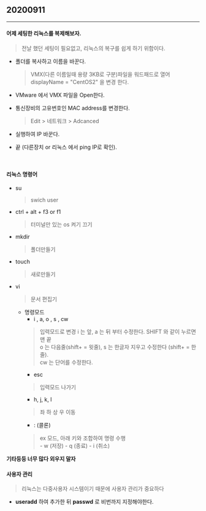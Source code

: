 ## 20200911
---

#### 어제 세팅한 리눅스를 복제해보자.
 > 전날 했던 세팅이 필요없고, 리눅스의 복구를 쉽게 하기 위함이다.   
- 폴더를 복사하고 이름을 바꾼다.
    
    > VMX(다른 이름일때 용량 3KB로 구분)파일을 워드패드로 열어 displayName = "CentOS2" 을 변경 한다.
- VMware 에서 VMX 파일을 Open한다. 
- 통신장비의 고유번호인 MAC address를 변경한다.
    
    > Edit > 네트워크 > Adcanced
- 실행하여 IP 바꾼다.
- 끝 (다른장치 or 리눅스 에서 ping IP로 확인).   
</BR>

#### 리눅스 명령어

-  su
    
    > swich user
- ctrl + alt + f3 or f1
    
    > 터미널만 있는 os 켜기 끄기
- mkdir
    
    > 폴더만들기
- touch
    
    > 새로만들기
- vi
    > 문서 편집기
    - 명령모드
        - i , a, o , s , cw
        > 입력모드로 변경
        i 는 앞, a 는 뒤 부터 수정한다. SHIFT 와 같이 누르면 맨 끝   
        o 는 다음줄(shift+ = 윗줄), s 는 한글자 지우고 수정한다 (shift+ = 한줄).   
        cw 는 단어를 수정한다.  
        - esc
        > 입력모드 나가기
        - h, j, k, l
        > 좌 하 상 우 이동
        - : (콜론)
        > ex 모드, 아래 키와 조합하여 명령 수행   
            - w (저장)
            - q (종료)
            - i (취소)

__기타등등 너무 많다 외우지 말자__           

#### 사용자 관리

> 리눅스는 다중사용자 시스템이기 때문에 사용자 관리가 중요하다
- __useradd__ 하여 추가한 뒤 __passwd__ 로 비번까지 지정해야한다.
